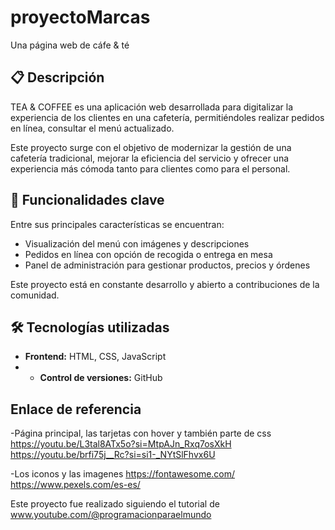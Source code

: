 # proyectoMarcas
Una página web de cáfe &amp; té

## 📋 Descripción

TEA & COFFEE es una aplicación web desarrollada para digitalizar la experiencia de los clientes en una cafetería, permitiéndoles realizar pedidos en línea, consultar el menú actualizado.

Este proyecto surge con el objetivo de modernizar la gestión de una cafetería tradicional, mejorar la eficiencia del servicio y ofrecer una experiencia más cómoda tanto para clientes como para el personal.

## 🚀 Funcionalidades clave

Entre sus principales características se encuentran:

- Visualización del menú con imágenes y descripciones
- Pedidos en línea con opción de recogida o entrega en mesa
- Panel de administración para gestionar productos, precios y órdenes

Este proyecto está en constante desarrollo y abierto a contribuciones de la comunidad.

## 🛠️ Tecnologías utilizadas

- **Frontend:**  HTML, CSS, JavaScript
- - **Control de versiones:**  GitHub


## Enlace de referencia

-Página principal, las tarjetas con hover y también parte de css
https://youtu.be/L3tal8ATx5o?si=MtpAJn_Rxq7osXkH
https://youtu.be/brfi75j__Rc?si=si1-_NYtSlFhvx6U

-Los iconos y las imagenes
https://fontawesome.com/
https://www.pexels.com/es-es/

 Este proyecto fue realizado siguiendo el tutorial de www.youtube.com/@programacionparaelmundo
